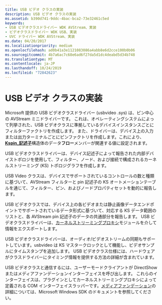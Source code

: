 ```yaml
---
title: USB ビデオ クラスの実装
description: USB ビデオ クラスの実装
ms.assetid: b390d741-9ddc-4bac-bca2-73e32461c5ed
keywords:
- USB ビデオクラスドライバー WDK AVStream、実装
- ビデオクラスドライバー WDK USB、実装
- UVC ドライバー WDK AVStream、実装
ms.date: 04/20/2017
ms.localizationpriority: medium
ms.openlocfilehash: ad0b41a3e1121083086a4abb8e6d2cce100b0b06
ms.sourcegitcommit: 4b7a6ac7c68e6ad6f27da5d1dc4deabd5d34b748
ms.translationtype: MT
ms.contentlocale: ja-JP
ms.lasthandoff: 10/24/2019
ms.locfileid: "72842623"
---
```

# <a name="usb-video-class-implementation"></a>USB ビデオ クラスの実装


Microsoft 提供の USB ビデオクラスドライバー (usbvideo .sys) は、ピン中心の AVStream ミニドライバーです。 これは、オペレーティングシステムによって列挙された、USB ビデオクラスに準拠しているデバイスインスタンスごとにフィルターファクトリを作成します。 また、ドライバーは、デバイス上の入力または出力ターミナルごとにピンファクトリを作成します。これにより、 [**Kspin\_記述子**](https://docs.microsoft.com/windows-hardware/drivers/ddi/ks/ns-ks-kspin_descriptor)構造体のデータ**フロー**メンバーが関連する値に設定されます。

USB ビデオクラスドライバーは、デバイス記述子によって報告された内部デバイストポロジを使用して、フィルター、ノード、および接続で構成されるカーネルストリーミング (KS) トポロジグラフを作成します。

USB Video クラスは、デバイスでサポートされているコントロールの数と種類に基づいて、AVStream フィルターと pin 記述子の KS オートメーションテーブルを通じて、フィルター、ピン、およびノードプロパティセットを動的に報告します。

USB ビデオクラスでは、デバイス上の各ビデオまたは静止画像データエンドポイントでサポートされているデータ形式に基づいて、対応する KS データ範囲のリストと、各 AVStream pin 記述子のデータの共通部分を報告します。 USB ビデオクラスドライバーは、[カーネルストリーミングプロキシ](https://docs.microsoft.com/windows-hardware/drivers/ddi/_stream/index)モジュールを介して情報をエクスポートします。

USB ビデオクラスドライバーは、オーディオ/ビデオストリームの同期もサポートしています。usbvideo は KS マスタークロックとして機能し、ビデオサンプルにタイムスタンプを追加します。 USB ビデオクラス仕様には、ハードウェアがクラスドライバーにタイミング情報を提供する方法の詳細が含まれています。

USB ビデオクラスと通信するには、ユーザーモードクライアントが DirectShow またはメディアファンデーションインターフェイスを呼び出します。 これらのインターフェイスは、プラグインとしてカーネルストリーミングプロキシによって定義される COM インターフェイスラッパーです。[メディアファンデーション](https://go.microsoft.com/fwlink/p/?linkid=144771)の詳細については、Microsoft Windows SDK のドキュメントを参照してください。

 

 




